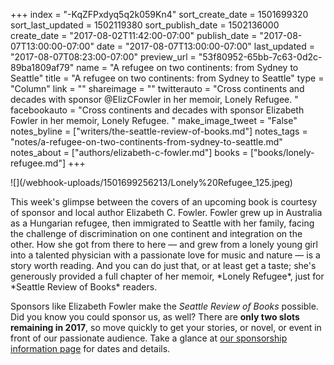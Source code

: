 +++
index = "-KqZFPxdyq5q2k059Kn4"
sort_create_date = 1501699320
sort_last_updated = 1502119380
sort_publish_date = 1502136000
create_date = "2017-08-02T11:42:00-07:00"
publish_date = "2017-08-07T13:00:00-07:00"
date = "2017-08-07T13:00:00-07:00"
last_updated = "2017-08-07T08:23:00-07:00"
preview_url = "53f80952-65bb-7c63-0d2c-89ba1809af79"
name = "A refugee on two continents: from Sydney to Seattle"
title = "A refugee on two continents: from Sydney to Seattle"
type = "Column"
link = ""
shareimage = ""
twitterauto = "Cross continents and decades with sponsor @ElizCFowler in her memoir, Lonely Refugee. "
facebookauto = "Cross continents and decades with sponsor Elizabeth Fowler in her memoir, Lonely Refugee. "
make_image_tweet = "False"
notes_byline = ["writers/the-seattle-review-of-books.md"]
notes_tags = "notes/a-refugee-on-two-continents-from-sydney-to-seattle.md"
notes_about = ["authors/elizabeth-c-fowler.md"]
books = ["books/lonely-refugee.md"]
+++
<p class="image-left">![](/webhook-uploads/1501699256213/Lonely%20Refugee_125.jpeg)</p>

<p class="noindent">This week's glimpse between the covers of an upcoming book is courtesy of sponsor and local author Elizabeth C. Fowler. Fowler grew up in Australia as a Hungarian refugee, then immigrated to Seattle with her family, facing the challenge of discrimination on one continent and integration on the other. How she got from there to here — and grew from a lonely young girl into a talented physician with a passionate love for music and nature — is a story worth reading. And you can do just that, or at least get a taste; she's generously provided a full chapter of her memoir, *Lonely Refugee*, just for *Seattle Review of Books* readers.</p>

Sponsors like Elizabeth Fowler make the _Seattle Review of Books_ possible. Did you know you could sponsor us, as well? There are **only two slots remaining in 2017**, so move quickly to get your stories, or novel, or event in front of our passionate audience. Take a glance at [our sponsorship information page](http://seattlereviewofbooks.com/sponsor/) for dates and details.